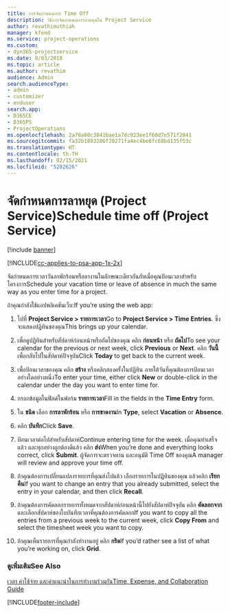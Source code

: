 ```yaml
---
title: การจัดกำหนดการ Time Off
description: วิธีการจัดกำหนดการลาหยุดใน Project Service
author: revathimuthiah
manager: kfend
ms.service: project-operations
ms.custom:
- dyn365-projectservice
ms.date: 8/03/2018
ms.topic: article
ms.author: revathim
audience: Admin
search.audienceType:
- admin
- customizer
- enduser
search.app:
- D365CE
- D365PS
- ProjectOperations
ms.openlocfilehash: 2a78a80c3841bae1a7dc923ee1f60d7e571f2041
ms.sourcegitcommit: fa32b1893286f20271fa4ec4be8fc68bd135f53c
ms.translationtype: HT
ms.contentlocale: th-TH
ms.lasthandoff: 02/15/2021
ms.locfileid: "5282626"
---
```

# <a name="schedule-time-off-project-service"></a><span data-ttu-id="a1e6f-103">จัดกำหนดการลาหยุด (Project Service)</span><span class="sxs-lookup"><span data-stu-id="a1e6f-103">Schedule time off (Project Service)</span></span>

[!include [banner](../includes/psa-now-project-operations.md)]

[!INCLUDE[cc-applies-to-psa-app-1x-2x](../includes/cc-applies-to-psa-app-1x-2x.md)]

<span data-ttu-id="a1e6f-104">จัดกำหนดการเวลาวันลาพักร้อนหรือลางานในลักษณะเดียวกันกับเมื่อคุณป้อนเวลาสำหรับโครงการ</span><span class="sxs-lookup"><span data-stu-id="a1e6f-104">Schedule your vacation time or leave of absence in much the same way as you enter time for a project.</span></span>  
  
 <span data-ttu-id="a1e6f-105">ถ้าคุณกำลังใช้แอปพลิเคชันเว็บ:</span><span class="sxs-lookup"><span data-stu-id="a1e6f-105">If you’re using the web app:</span></span>  
  
1.  <span data-ttu-id="a1e6f-106">ไปที่ **Project Service > รายการเวลา**</span><span class="sxs-lookup"><span data-stu-id="a1e6f-106">Go to **Project Service > Time Entries**.</span></span> <span data-ttu-id="a1e6f-107">ซึ่งจะแสดงปฏิทินของคุณ</span><span class="sxs-lookup"><span data-stu-id="a1e6f-107">This brings up your calendar.</span></span>  
  
2.  <span data-ttu-id="a1e6f-108">เพื่อดูปฏิทินสำหรับสัปดาห์ก่อนหน้าหรือถัดไปของคุณ คลิก **ก่อนหน้า** หรือ **ถัดไป**</span><span class="sxs-lookup"><span data-stu-id="a1e6f-108">To see your calendar for the previous or next week, click **Previous** or **Next**.</span></span> <span data-ttu-id="a1e6f-109">คลิก **วันนี้** เพื่อกลับไปในสัปดาห์ปัจจุบัน</span><span class="sxs-lookup"><span data-stu-id="a1e6f-109">Click **Today** to get back to the current week.</span></span>  
  
3.  <span data-ttu-id="a1e6f-110">เพื่อป้อนเวลาของคุณ คลิก **สร้าง** หรือคลิกสองครั้งในปฏิทิน ภายใต้วันที่คุณต้องการป้อนเวลา อย่างใดอย่างหนึ่ง</span><span class="sxs-lookup"><span data-stu-id="a1e6f-110">To enter your time, either click **New** or double-click in the calendar under the day you want to enter time for.</span></span>  
  
4.  <span data-ttu-id="a1e6f-111">กรอกข้อมูลในฟิลด์ในฟอร์ม **รายการเวลา**</span><span class="sxs-lookup"><span data-stu-id="a1e6f-111">Fill in the fields in the **Time Entry** form.</span></span>  
  
5.  <span data-ttu-id="a1e6f-112">ใน **ชนิด** เลือก **การลาพักร้อน** หรือ **การขาดงาน**</span><span class="sxs-lookup"><span data-stu-id="a1e6f-112">In **Type**, select **Vacation** or **Absence**.</span></span>  
  
6.  <span data-ttu-id="a1e6f-113">คลิก **บันทึก**</span><span class="sxs-lookup"><span data-stu-id="a1e6f-113">Click **Save**.</span></span>  
  
7.  <span data-ttu-id="a1e6f-114">ป้อนเวลาต่อไปสำหรับสัปดาห์</span><span class="sxs-lookup"><span data-stu-id="a1e6f-114">Continue entering time for the week.</span></span> <span data-ttu-id="a1e6f-115">เมื่อคุณทำเสร็จแล้ว และทุกอย่างถูกต้องดีแล้ว คลิก **ส่ง**</span><span class="sxs-lookup"><span data-stu-id="a1e6f-115">When you’re done and everything looks correct, click **Submit**.</span></span> <span data-ttu-id="a1e6f-116">ผู้จัดการจะตรวจทาน และอนุมัติ Time Off ของคุณ</span><span class="sxs-lookup"><span data-stu-id="a1e6f-116">A manager will review and approve your time off.</span></span>  
  
8.  <span data-ttu-id="a1e6f-117">ถ้าคุณต้องการเปลี่ยนแปลงรายการที่คุณส่งไปแล้ว เลือกรายการในปฏิทินของคุณ แล้วคลิก **เรียกคืน**</span><span class="sxs-lookup"><span data-stu-id="a1e6f-117">If you want to change an entry that you already submitted, select the entry in your calendar, and then click **Recall**.</span></span>  
  
9. <span data-ttu-id="a1e6f-118">ถ้าคุณต้องการคัดลอกรายการทั้งหมดจากสัปดาห์ก่อนหน้านี้ไปยังสัปดาห์ปัจจุบัน คลิก **คัดลอกจาก** และเลือกสัปดาห์ของใบบันทึกเวลาที่คุณต้องการคัดลอก</span><span class="sxs-lookup"><span data-stu-id="a1e6f-118">If you want to copy all the entries from a previous week to the current week, click **Copy From** and select the timesheet week you want to copy.</span></span>  
  
10. <span data-ttu-id="a1e6f-119">ถ้าคุณเห็นรายการที่คุณกำลังทำงานอยู่ คลิก **กริด**</span><span class="sxs-lookup"><span data-stu-id="a1e6f-119">If you’d rather see a list of what you’re working on, click **Grid**.</span></span>  
  
### <a name="see-also"></a><span data-ttu-id="a1e6f-120">ดูเพิ่มเติม</span><span class="sxs-lookup"><span data-stu-id="a1e6f-120">See Also</span></span>  
 [<span data-ttu-id="a1e6f-121">เวลา ค่าใช้จ่าย และคำแนะนำในการทำงานร่วมกัน</span><span class="sxs-lookup"><span data-stu-id="a1e6f-121">Time, Expense, and Collaboration Guide</span></span>](../psa/time-expense-collaboration-guide.md)


[!INCLUDE[footer-include](../includes/footer-banner.md)]